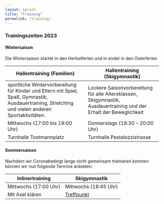 ```yaml
---
layout: splash
title: "Training"
permalink: /training/
---
```


### Trainingszeiten 2023

#### Wintersaison 

Die Wintersaison startet in den Herbstferien und in endet in den Osterferien

| Hallentraining (Familien) | Hallentraining (Skigymnastik) |
| ------------------------- | ----------------------------- |
| sportliche Wintervorbereitung für Kinder und Eltern mit Spiel, Spaß, Gymnastik, Ausdauertraining, Stretching und vielen anderen Sportaktivitäten. | Lockere Saisonvorbereitung für alle Altersklassen, Skigymnastik, Ausdauertraining und der Erhalt der Beweglichkeit | 
| Mittwochs (17:00 bis 19:00 Uhr) | Donnerstags (18:30 – 20:00 Uhr) | 
| Turnhalle Tostmannplatz | Turnhalle Pestalozzistrasse |

#### Sommersaison

Nachdem wir Coronabedingt lange nicht gemeinsam trainieren konnten können wir nun folgende Termine anbieten:

| Inlinertraining | Skigymnastik |
| ------------------------- | ----------------------------- |
| Mittwochs (17:00 Uhr) | Mittwochs (18:45 Uhr) | 
| Mit Axel klären | [Treffpunkt](https://www.openstreetmap.org/?mlat=52.26488918066025&mlon=10.568128824234009#map=18/52.26489/10.56813&layers=N) |